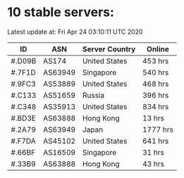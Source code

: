 # 10 stable servers:

Latest update at: Fri Apr 24 03:10:11 UTC 2020

| ID | ASN | Server Country | Online |
| -- | --- | -------------- | ------ |
| #.D09B | AS174 | United States | 453 hrs |
| #.7F1D | AS63949 | Singapore | 540 hrs |
| #.9FC3 | AS53889 | United States | 468 hrs |
| #.C133 | AS51659 | Russia | 396 hrs |
| #.C348 | AS35913 | United States | 834 hrs |
| #.BD3E | AS63888 | Hong Kong | 13 hrs |
| #.2A79 | AS63949 | Japan | 1777 hrs |
| #.F7DA | AS45102 | United States | 641 hrs |
| #.66BF | AS16509 | Singapore | 31 hrs |
| #.33B9 | AS63888 | Hong Kong | 43 hrs |

